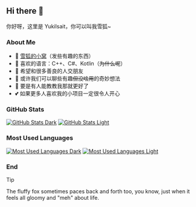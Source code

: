 ## Hi there 👋

你好呀，这里是 YukiIsait，你可以叫我雪狐~

### About Me

- 🌱 [雪狐的小窝](https://youko.netlify.app/)（发些有趣的东西）
- 🔭 喜欢的语言：C++、C#、Kotlin（~~为什么呢~~）
- 👯 希望和很多善良的人交朋友
- 💬 或许我们可以聊些有趣~~但没啥用~~的奇妙想法
- 🤔 要是有人能教教我那就更好了
- 💕 如果更多人喜欢我的小项目一定很令人开心

### GitHub Stats

[![GitHub Stats Dark](https://github-readme-stats.vercel.app/api?username=YukiIsait&show_icons=true&hide_title=true&theme=dracula#gh-dark-mode-only)](https://github.com/YukiIsait#gh-dark-mode-only)
[![GitHub Stats Light](https://github-readme-stats.vercel.app/api?username=YukiIsait&show_icons=true&hide_title=true&theme=shadow_blue#gh-light-mode-only)](https://github.com/YukiIsait#gh-light-mode-only)

### Most Used Languages

[![Most Used Languages Dark](https://github-readme-stats.vercel.app/api/top-langs?username=YukiIsait&layout=compact&langs_count=8&size_weight=0.5&count_weight=0.5&hide_title=true&theme=dracula#gh-dark-mode-only)](https://github.com/YukiIsait#gh-dark-mode-only)
[![Most Used Languages Light](https://github-readme-stats.vercel.app/api/top-langs?username=YukiIsait&layout=compact&langs_count=8&size_weight=0.5&count_weight=0.5&hide_title=true&theme=shadow_blue#gh-light-mode-only)](https://github.com/YukiIsait#gh-light-mode-only)

### End

> [!TIP]
> The fluffy fox sometimes paces back and forth too, you know, just when it feels all gloomy and "meh" about life.
